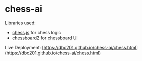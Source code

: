 # chess-ai

Libraries used:
- [chess.js](https://github.com/jhlywa/chess.js/tree/master) for chess logic
- [chessboard2](https://github.com/oakmac/chessboard2) for chessboard UI

Live Deployment: [https://dbc201.github.io/chess-ai/chess.html](https://dbc201.github.io/chess-ai/chess.html)

